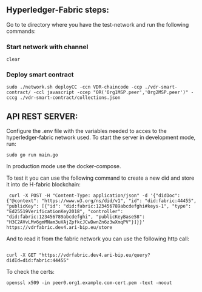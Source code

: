 
## Hyperledger-Fabric steps:

Go to te directory where you have the test-network and run the following commands: 
### Start network with channel
```
clear
```
### Deploy smart contract 
```
sudo ./network.sh deployCC -ccn VDR-chaincode -ccp ./vdr-smart-contract/ -ccl javascript -ccep "OR('Org1MSP.peer','Org2MSP.peer')" -cccg ./vdr-smart-contract/collections.json
```

## API REST SERVER:

Configure the .env file with the variables needed to acces to the hyperledger-fabric network used. 
To start the server in development mode, run:
```
sudo go run main.go
```

In production mode use the docker-compose.

To test it you can use the following command to create a new did and store it into de H-fabric blockchain: 
```
 curl -X POST -H "Content-Type: application/json" -d '{"didDoc": {"@context": "https://www.w3.org/ns/did/v1", "id": "did:fabric:44455", "publicKey": [{"id": "did:fabric:123456789abcdefghi#keys-1", "type": "Ed25519VerificationKey2018", "controller": "did:fabric:123456789abcdefghi", "publicKeyBase58": "H3C2AVvLMv6gmMNam3uVAjZpfkcJCwDwnZn6z3wXmqPV"}]}}' https://vdrfabric.dev4.ari-bip.eu/store
```

And to read it from the fabric network you can use the following http call: 
```

curl -X GET "https://vdrfabric.dev4.ari-bip.eu/query?didId=did:fabric:44455"
```

To check the certs:
```
openssl x509 -in peer0.org1.example.com-cert.pem -text -noout
```
